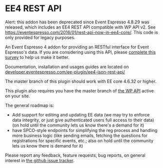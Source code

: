 EE4 REST API
=========

Alert: this addon has been deprecated since Event Espresso 4.8.29 was released, which includes an EE4 REST API compatible with
WP API v2. See https://eventespresso.com/2016/01/rest-api-now-in-ee4-core/. This code is only provided for legacy purposes.

An Event Espresso 4 addon for providing an RESTful interface for Event Espresso's data. If you are considering using this API, please <a href='http://eventespresso.com/developers/event-espresso-4-rest-api-survey/'>complete this survey</a> to help us make it better. 

Documentation, installation and usages guides are located on <a href='http://developer.eventespresso.com/docs/ee4-json-rest-api-documentation/'>developer.eventespresso.com/ee-plugin/ee4-json-rest-api/</a>

The master branch of this plugin should work with EE core 4.6.32 or higher.

This plugin also requires you have the master branch of <a href='https://github.com/WP-API/WP-API'>the WP API</a> active on your site. 

The general roadmap is:
<ul>
<li>Add support for editing and updating EE data (we may try to enforce data integrity, or just give authenticated users full access to their data) (on hold until the community lets us know there's a demand for it)</li>
<li>have SPCO-style endpoints for simplifying the reg process and handling more business logic (like sending emails, fetching the questions for registrations for specific events, etc.; also on hold until the community lets us know there is demand for it)</li></ul>

Please report any feedback, feature requests, bug reports, on general interest in <a href='https://github.com/eventespresso/eea-rest-api/issues'>the github issue tracker</a>.
